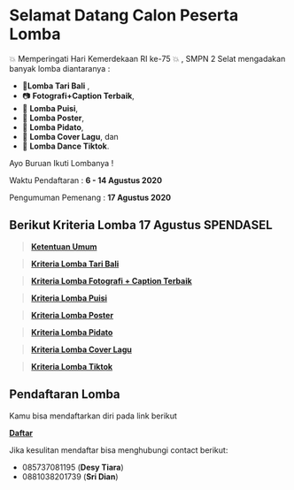 # Selamat Datang Calon Peserta Lomba
 :boom: Memperingati Hari Kemerdekaan RI ke-75 :boom: , SMPN 2 Selat mengadakan banyak lomba diantaranya :  
 - :dancer:**Lomba Tari Bali** ,  
 - :camera: **Fotografi+Caption Terbaik**, 
 - :microphone: **Lomba Puisi**,
 - :art: **Lomba Poster**, 
 - :mega: **Lomba Pidato**, 
 - :musical_note: **Lomba Cover Lagu**, dan  
 - :dancers: **Lomba Dance Tiktok**.

Ayo Buruan Ikuti Lombanya !

Waktu Pendaftaran : **6 - 14 Agustus 2020**

Pengumuman Pemenang : **17 Agustus 2020**

## Berikut Kriteria Lomba 17 Agustus SPENDASEL

> __[Ketentuan Umum](https://github.com/arta678/kreterialomba/blob/master/page/KetentuanUmum.md#ketentuan-umum)__

> __[Kriteria Lomba Tari Bali](https://github.com/arta678/kreterialomba/blob/master/page/TariBali.md#kriteria-ketentuan-untuk-lomba-tari-bali-)__

> __[Kriteria Lomba Fotografi + Caption Terbaik](https://github.com/arta678/kreterialomba/blob/master/page/Fotografi.md#kriteria-lomba-fotografi-dan-caption-terbaik)__

> __[Kriteria Lomba Puisi](https://github.com/arta678/kreterialomba/blob/master/page/Puisi.md#kriteria-lomba-puisi)__

> __[Kriteria Lomba Poster](https://github.com/arta678/kreterialomba/blob/master/page/Poster.md#kriteria-lomba-poster)__

> __[Kriteria Lomba Pidato](https://github.com/arta678/kreterialomba/blob/master/page/Pidato.md#kriteria-lomba-pidato)__

> __[Kriteria Lomba Cover Lagu](https://github.com/arta678/kreterialomba/blob/master/page/CoverLagu.md#kriteria-cover-lagu)__

> __[Kriteria Lomba Tiktok](https://github.com/arta678/kreterialomba/blob/master/page/Tiktok.md#kriteria-lomba-dance-tiktok)__

## Pendaftaran Lomba
Kamu bisa mendaftarkan diri pada link berikut

**[Daftar](https://docs.google.com/forms/d/e/1FAIpQLSfh283NZedRwUSminXWrxF6KQDwIqjaXlFWWF9Gw7boyNRUhQ/viewform?usp=sf_link)**


Jika kesulitan mendaftar bisa menghubungi contact berikut:
- 085737081195 (**Desy Tiara**)
- 0881038201739 (**Sri Dian**)
